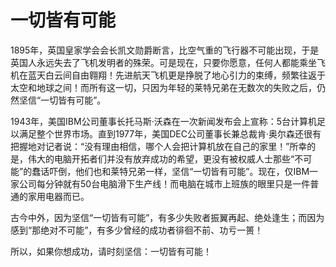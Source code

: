 # 一切皆有可能

1895年，英国皇家学会会长凯文勋爵断言，比空气重的飞行器不可能出现，于是英国人永远失去了飞机发明者的殊荣。可是现在，只要你愿意，任何人都能乘坐飞机在蓝天白云间自由翱翔！先进航天飞机更是挣脱了地心引力的束缚，频繁往返于太空和地球之间！而所有这一切，只因为年轻的莱特兄弟在无数次的失败之后，仍然坚信“一切皆有可能”。 

1943年，美国IBM公司董事长托马斯·沃森在一次新闻发布会上宣称：5台计算机足以满足整个世界市场。直到1977年，美国DEC公司董事长兼总裁肯·奥尔森还很有把握地对记者说：“没有理由相信，哪个人会把计算机放在自己的家里！”所幸的是，伟大的电脑开拓者们并没有放弃成功的希望，更没有被权威人士那些“不可能”的蠢话吓倒，他们也和莱特兄弟一样，坚信“一切皆有可能”。现在，仅IBM一家公司每分钟就有50台电脑滑下生产线！而电脑在城市上班族的眼里只是一件普通的家用电器而已。 

古今中外，因为坚信“一切皆有可能”，有多少失败者振翼再起、绝处逢生；而因为感到“那绝对不可能”，有多少曾经的成功者徘徊不前、功亏一篑！ 

所以，如果你想成功，请时刻坚信：一切皆有可能！
 